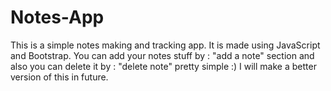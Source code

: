 # Notes-App
This is a simple notes making and tracking app. It is made using JavaScript and Bootstrap.
You can add your notes stuff by : "add a note" section
and also you can delete it by : "delete note"
pretty simple :)
I will make a better version of this in future.
